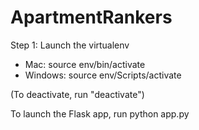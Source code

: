 # ApartmentRankers


Step 1:
Launch the virtualenv
  * Mac:
  source env/bin/activate
  * Windows:
  source env/Scripts/activate
  
  
(To deactivate, run "deactivate")


To launch the Flask app, run python app.py
